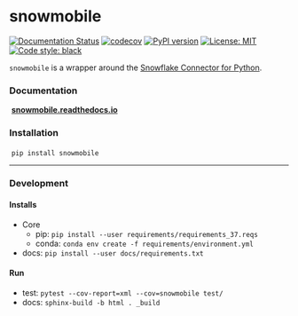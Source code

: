 # snowmobile

[![Documentation Status](https://readthedocs.org/projects/snowmobile/badge/?version=latest)](https://snowmobile.readthedocs.io/en/latest/?badge=latest#)
[![codecov](https://codecov.io/gh/GEM7318/Snowmobile/branch/0.2.1/graph/badge.svg?token=UCMCWRIIJ8)](https://codecov.io/gh/GEM7318/Snowmobile)
[![PyPI version](https://badge.fury.io/py/snowmobile.svg)](https://badge.fury.io/py/snowmobile)
[![License: MIT](https://img.shields.io/badge/License-MIT-blue.svg)](https://github.com/GEM7318/Snowmobile/blob/master/LICENSE.txt)
[![Code style: black](https://img.shields.io/badge/code%20style-black-000000.svg)](https://github.com/psf/black)

`snowmobile` is a wrapper around the 
[Snowflake Connector for Python](https://docs.snowflake.com/en/user-guide/python-connector.html).

### Documentation
&nbsp;**[snowmobile.readthedocs.io](https://snowmobile.readthedocs.io/en/latest/index.html)**

### Installation
&nbsp;`pip install snowmobile`

---

### Development

#### Installs

- Core
    - pip: `pip install --user requirements/requirements_37.reqs`
    - conda: `conda env create -f requirements/environment.yml`
- docs: `pip install --user docs/requirements.txt`

#### Run

- test: `pytest --cov-report=xml --cov=snowmobile test/`
- docs: `sphinx-build -b html . _build`

